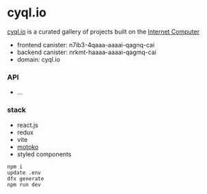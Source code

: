 # cyql.io

[cyql.io](https://cyql.io/) is a curated gallery of projects built on the [Internet Computer](https://internetcomputer.org/)

- frontend canister: n7ib3-4qaaa-aaaai-qagnq-cai
- backend canister: nrkmt-haaaa-aaaai-qagmq-cai
- domain: cyql.io

### API

- ...

### stack

- react.js
- redux
- vite
- [motoko](https://internetcomputer.org/docs/current/motoko/main/motoko)
- styled components

```
npm i
update .env
dfx generate
npm run dev
```
